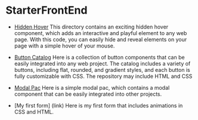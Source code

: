 # StarterFrontEnd

- [Hidden Hover](https://srhiulli.github.io/StarterFrontEnd/HiddenHover/)
This directory contains an exciting hidden hover component, which adds an interactive and playful element to any web page. With this code, you can easily hide and reveal elements on your page with a simple hover of your mouse. 


- [Button Catalog](https://srhiulli.github.io/StarterFrontEnd/buttonCatalog/)
Here is a collection of button components that can be easily integrated into any web project. The catalog includes a variety of buttons, including flat, rounded, and gradient styles, and each button is fully customizable with CSS. The repository may include HTML and CSS


- [Modal Pac](https://srhiulli.github.io/StarterFrontEnd/modalPac/)
Here is a simple modal pac, which contains a modal component that can be easily integrated into other projects. 


- [My first form] (link)
Here is my first form that includes animations in CSS and HTML.




